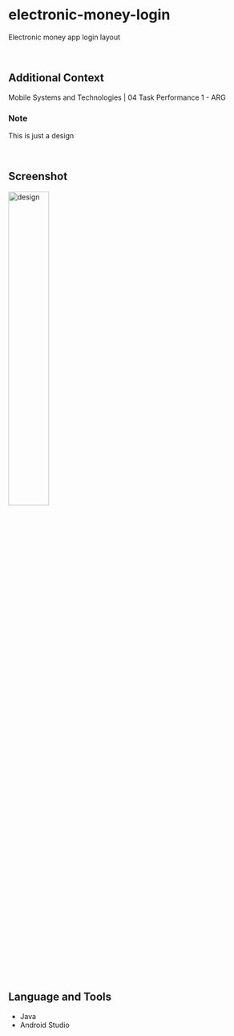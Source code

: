 # electronic-money-login

Electronic money app login layout

<br>

## Additional Context

Mobile Systems and Technologies | 04 Task Performance 1 - ARG

### Note

This is just a design

<br>

## Screenshot

<img src="https://user-images.githubusercontent.com/84888155/143675858-fbd48887-90d9-4329-824f-181653081481.png" alt="design" width="40%">

<br>

## Language and Tools

- Java
- Android Studio
